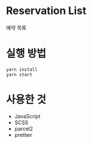 # Reservation List
예약 목록

# 실행 방법

```
yarn install
yarn start
```

# 사용한 것

- JavaScript
- SCSS
- parcel2
- prettier